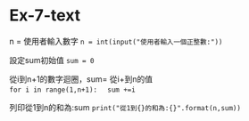 # Ex-7-text

n = 使用者輸入數字
```n = int(input("使用者輸入一個正整數:"))```

設定sum初始值
```sum = 0```

從i到n+1的數字迴圈，sum= 從i+到n的值  
```for i in range(1,n+1):```
```  sum +=i```

列印從1到n的和為:sum
```print("從1到{}的和為:{}".format(n,sum))```
